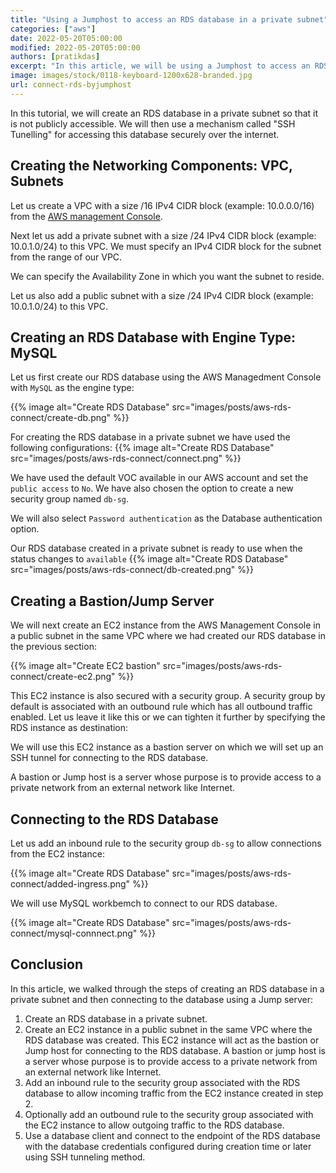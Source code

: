 ```yaml
---
title: "Using a Jumphost to access an RDS database in a private subnet"
categories: ["aws"]
date: 2022-05-20T05:00:00
modified: 2022-05-20T05:00:00
authors: [pratikdas]
excerpt: "In this article, we will be using a Jumphost to access an RDS database in a private subnet."
image: images/stock/0118-keyboard-1200x628-branded.jpg
url: connect-rds-byjumphost
---
```


In this tutorial, we will create an RDS database in a private subnet so that it is not publicly accessible. We will then use a mechanism called "SSH Tunelling" for accessing this database securely over the internet.

## Creating the Networking Components: VPC, Subnets

Let us create a VPC with a size /16 IPv4 CIDR block (example: 10.0.0.0/16) from the [AWS management Console](https://us-east-1.console.aws.amazon.com/vpc/home?region=us-east-1#CreateVpc:createMode=vpcOnly).

Next let us add a private subnet with a size /24 IPv4 CIDR block (example: 10.0.1.0/24) to this VPC. We must specify an IPv4 CIDR block for the subnet from the range of our VPC. 



We can specify the Availability Zone in which you want the subnet to reside. 

Let us also add a public subnet with a size /24 IPv4 CIDR block (example: 10.0.1.0/24) to this VPC.

## Creating an RDS Database with Engine Type: MySQL
Let us first create our RDS database using the AWS Managedment Console with `MySQL` as the engine type:

{{% image alt="Create RDS Database" src="images/posts/aws-rds-connect/create-db.png" %}}

For creating the RDS database in a private subnet we have used the following configurations:
{{% image alt="Create RDS Database" src="images/posts/aws-rds-connect/connect.png" %}}

We have used the default VOC available in our AWS account and set the `public access` to `No`.  We have also chosen the option to create a new security group named `db-sg`. 

We will also select `Password authentication` as the Database authentication option.


Our RDS database created in a private subnet is ready to use when the status changes to `available`
{{% image alt="Create RDS Database" src="images/posts/aws-rds-connect/db-created.png" %}}

## Creating a Bastion/Jump Server 
We will next create an EC2 instance from the AWS Management Console in a public subnet in the same VPC where we had created our RDS database in the previous section:


{{% image alt="Create EC2 bastion" src="images/posts/aws-rds-connect/create-ec2.png" %}}


This EC2 instance is also secured with a security group. A security group by default is associated with an outbound rule which has all outbound traffic enabled. Let us leave it like this or we can tighten it further by specifying the RDS instance as destination:



We will use this EC2 instance as a bastion server on which we will set up an SSH tunnel for connecting to the RDS database.




A bastion or Jump host is a server whose purpose is to provide access to a private network from an external network like Internet. 

## Connecting to the RDS Database
Let us add an inbound rule to the security group `db-sg`  to allow connections from the EC2 instance:

{{% image alt="Create RDS Database" src="images/posts/aws-rds-connect/added-ingress.png" %}}


We will use MySQL workbemch to connect to our RDS database.

{{% image alt="Create RDS Database" src="images/posts/aws-rds-connect/mysql-connnect.png" %}}

## Conclusion 
In this article, we walked through the steps of creating an RDS database in a private subnet and then connecting to the database using a Jump server:

1. Create an RDS database in a private subnet.
2. Create an EC2 instance in a public subnet in the same VPC where the RDS database was created. This EC2 instance will act as the bastion or Jump host for connecting to the RDS database. A bastion or jump host is a server whose purpose is to provide access to a private network from an external network like Internet. 
3. Add an inbound rule to the security group associated with the RDS database to allow incoming traffic from the EC2 instance created in step 2.
4. Optionally add an outbound rule to the security group associated with the EC2 instance to allow outgoing traffic to the RDS database.
5. Use a database client and connect to the endpoint of the RDS database with the database credentials configured during creation time or later using SSH tunneling method.

